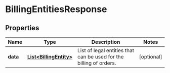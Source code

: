 

# BillingEntitiesResponse


## Properties

Name | Type | Description | Notes
------------ | ------------- | ------------- | -------------
**data** | [**List&lt;BillingEntity&gt;**](BillingEntity.md) | List of legal entities that can be used for the billing of orders. |  [optional]



